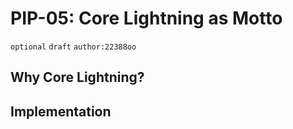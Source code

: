 # PIP-05: Core Lightning as Motto

`optional`  `draft` `author:22388oo`

## Why Core Lightning?

## Implementation
